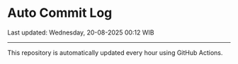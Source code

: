 # Auto Commit Log

Last updated: Wednesday, 20-08-2025 00:12 WIB

---

This repository is automatically updated every hour using GitHub Actions.
